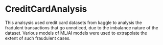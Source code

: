 # CreditCardAnalysis
This analsysis used credit card datasets from kaggle to analysis the fradulent transactions that go unnoticed, due to the imbalance nature of the dataset.
Various models of ML/AI models were used to extrapolate the extent of such fraudulent cases.
